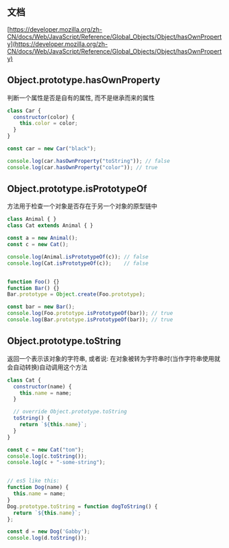 ## 文档

[https://developer.mozilla.org/zh-CN/docs/Web/JavaScript/Reference/Global_Objects/Object/hasOwnProperty](https://developer.mozilla.org/zh-CN/docs/Web/JavaScript/Reference/Global_Objects/Object/hasOwnProperty)

## Object.prototype.hasOwnProperty

判断一个属性是否是自有的属性, 而不是继承而来的属性

```js
class Car {
  constructor(color) {
    this.color = color;
  }
}

const car = new Car("black");

console.log(car.hasOwnProperty("toString")); // false
console.log(car.hasOwnProperty("color")); // true
```

## Object.prototype.isPrototypeOf

方法用于检查一个对象是否存在于另一个对象的原型链中

```js
class Animal { }
class Cat extends Animal { }

const a = new Animal();
const c = new Cat();

console.log(Animal.isPrototypeOf(c)); // false
console.log(Cat.isPrototypeOf(c));    // false


function Foo() {}
function Bar() {}
Bar.prototype = Object.create(Foo.prototype);

const bar = new Bar();
console.log(Foo.prototype.isPrototypeOf(bar)); // true
console.log(Bar.prototype.isPrototypeOf(bar)); // true
```

## Object.prototype.toString

返回一个表示该对象的字符串, 或者说: 在对象被转为字符串时(当作字符串使用就会自动转换)自动调用这个方法

```js
class Cat {
  constructor(name) {
    this.name = name;
  }

  // override Object.prototype.toString
  toString() {
    return `${this.name}`;
  }
}

const c = new Cat("tom");
console.log(c.toString());
console.log(c + "-some-string");


// es5 like this:
function Dog(name) {
  this.name = name;
}
Dog.prototype.toString = function dogToString() {
  return `${this.name}`;
};

const d = new Dog('Gabby');
console.log(d.toString());
```
